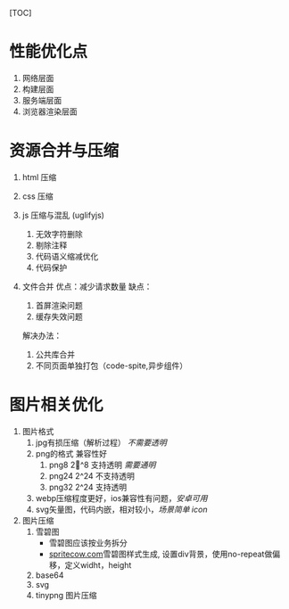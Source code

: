 [comment]: //TODO性能优化学习，慕课网：让你页面速度飞起来
[TOC]
# 性能优化点
1. 网络层面
2. 构建层面
3. 服务端层面
4. 浏览器渲染层面

# 资源合并与压缩
1. html 压缩
2. css 压缩
3. js 压缩与混乱 (uglifyjs)
    1. 无效字符删除
    2. 剔除注释
    3. 代码语义缩减优化
    4. 代码保护
4. 文件合并
    优点：减少请求数量
    缺点：
      1. 首屏渲染问题
      2. 缓存失效问题
   
    解决办法：
      1. 公共库合并
      2. 不同页面单独打包（code-spite,异步组件）
# 图片相关优化
1. 图片格式
   1. jpg有损压缩（解析过程） *不需要透明*
   2. png的格式 兼容性好
      1. png8   2^8 支持透明  *需要通明*
      2. png24  2^24 不支持透明
      3. png32  2^24 支持透明
   3. webp压缩程度更好，ios兼容性有问题，*安卓可用*
   4. svg矢量图，代码内嵌，相对较小，*场景简单 icon*
2. 图片压缩
   1. 雪碧图
      + 雪碧图应该按业务拆分
      + [spritecow.com](http://www.spritecow.com/)雪碧图样式生成, 设置div背景，使用no-repeat做偏移，定义widht，height
   2. base64
   3. svg
   4. tinypng 图片压缩